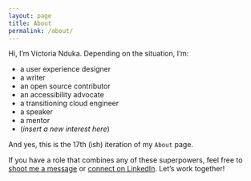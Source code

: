 ```yaml
---
layout: page
title: About
permalink: /about/
---
```


Hi, I’m Victoria Nduka. Depending on the situation, I’m:

- a user experience designer  
- a writer  
- an open source contributor  
- an accessibility advocate  
- a transitioning cloud engineer  
- a speaker  
- a mentor  
- (_insert a new interest here_)

And yes, this is the 17th (ish) iteration of my `About` page.

If you have a role that combines any of these superpowers, feel free to [shoot me a message](mailto:ndukavictoria7@gmail.com) or [connect on LinkedIn](https://www.linkedin.com/in/victorianduka). Let’s work together!

